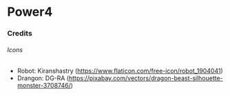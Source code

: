 # Power4

### Credits

###### Icons

- Robot: Kiranshastry (https://www.flaticon.com/free-icon/robot_1904041)
- Drangon: DG-RA (https://pixabay.com/vectors/dragon-beast-silhouette-monster-3708746/)
